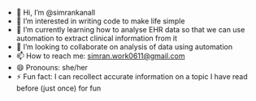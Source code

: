 - 👋 Hi, I’m @simrankanall
- 👀 I’m interested in writing code to make life simple
- 🌱 I’m currently learning how to analyse EHR data so that we can use automation to extract clinical information from it
- 💞️ I’m looking to collaborate on analysis of data using automation
- 📫 How to reach me: simran.work0611@gmail.com
- 😄 Pronouns: she/her
- ⚡ Fun fact: I can recollect accurate information on a topic I have read before (just once) for fun

<!---
simrankanall/simrankanall is a ✨ special ✨ repository because its `README.md` (this file) appears on your GitHub profile.
You can click the Preview link to take a look at your changes.
--->
